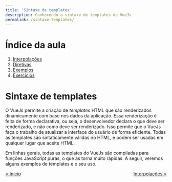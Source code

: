 ```yaml
---
title: 'Sintaxe de templates'
description: Conhecendo a sintaxe de templates do VueJs
permalink: /sintaxe-templates/
---
```


# Índice da aula

1. [Interpolações](sintaxe-templates/interpolacoes.html)
2. [Diretivas](sintaxe-templates/diretivas.html)
3. [Exemplos](sintaxe-templates/exemplos.html)
4. [Exercícios](sintaxe-templates/exercicios.html)

# Sintaxe de templates

O VueJs permite a criação de _templates_ HTML que são renderizados dinamicamente com base nos dados da aplicação. Essa renderização é feita de forma declarativa, ou seja, o desenvolvedor declara o que deve ser renderizado, e não como deve ser renderizado. Isso permite que o VueJs faça o trabalho de atualizar a interface do usuário de forma eficiente. Todas as templates são sintaticamente válidas no HTML, e podem ser usadas em qualquer lugar que aceite HTML.

Em linhas gerais, todas as templates do VueJs são compiladas para funções JavaScript puras, o que as torna muito rápidas. A seguir, veremos alguns exemplos de templates e o seu uso.

<span style="display: flex; justify-content: space-between;"><span>[&lt; Início](. 'Início')</span> <span>[Interpolações &gt;](sintaxe-templates/interpolacoes.html 'Próximo')</span></span>
